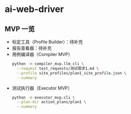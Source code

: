 # ai-web-driver

## MVP 一览

- 标定工具（Profile Builder）：待补充
- 报告查看器：待补充
- 用例编译器（Compiler MVP）
  ```bash
  python -m compiler_mvp.llm_cli \
    --request test_requests/测试需求1.md \
    --profile site_profiles/plan1_site_profile.json \
    --summary
  ```
- 测试执行器（Executor MVP）
  ```bash
  python -m executor_mvp.cli \
    --plan-dir action_plans/plan1 \
    --summary
  ```

